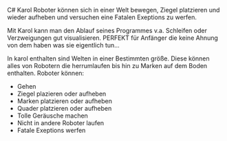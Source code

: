 C# Karol
Roboter können sich in einer Welt bewegen, Ziegel platzieren und wieder aufheben und versuchen eine Fatalen Exeptions zu werfen.

Mit Karol kann man den Ablauf seines Programmes v.a. Schleifen oder Verzweigungen gut visualisieren.
PERFEKT für Anfänger die keine Ahnung von dem haben was sie eigentlich tun...

In karol enthalten sind Welten in einer Bestimmten größe.
Diese können alles von Robotern die herrumlaufen bis hin zu Marken auf dem Boden enthalten.
Roboter können:

- Gehen
- Ziegel plazieren oder aufheben
- Marken platzieren oder aufheben
- Quader platzieren oder aufheben
- Tolle Geräusche machen
- Nicht in andere Roboter laufen
- Fatale Exeptions werfen
